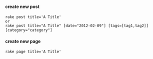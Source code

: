 #### create new post

	rake post title='A Title'
	or
	rake post title="A Title" [date="2012-02-09"] [tags=[tag1,tag2]] [category="category"]

#### create new page

	rake page title='A Title'
